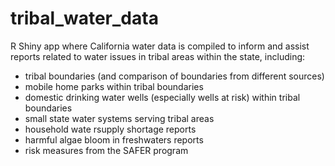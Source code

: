# tribal_water_data

R Shiny app where California water data is compiled to inform and assist reports related to water issues in tribal areas within the state, including:

- tribal boundaries (and comparison of boundaries from different sources)
- mobile home parks within tribal boundaries
- domestic drinking water wells (especially wells at risk) within tribal boundaries
- small state water systems serving tribal areas
- household wate rsupply shortage reports
- harmful algae bloom in freshwaters reports
- risk measures from the SAFER program
